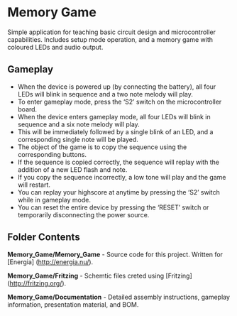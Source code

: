 Memory Game
===========

Simple application for teaching basic circuit design and microcontroller capabilities. Includes setup mode operation, and a memory game with coloured LEDs and audio output. 

Gameplay
---------

* When the device is powered up (by connecting the battery), all four LEDs will blink in sequence and a two note melody will play.
* To enter gameplay mode, press the ‘S2’ switch on the microcontroller board.
* When the device enters gameplay mode, all four LEDs will blink in sequence and a six note melody will play.
* This will be immediately followed by a single blink of an LED, and a corresponding single note will be played.
* The object of the game is to copy the sequence using the corresponding buttons.
* If the sequence is copied correctly, the sequence will replay with the addition of a new LED flash and note.
* If you copy the sequence incorrectly, a low tone will play and the game will restart.
* You can replay your highscore at anytime by pressing the ‘S2’ switch while in gameplay mode.
* You can reset the entire device by pressing the ‘RESET’ switch or temporarily disconnecting the power source.

Folder Contents
---------------

**Memory_Game/Memory_Game** - Source code for this project.  Written for [Energia] (http://energia.nu/).

**Memory_Game/Fritzing** - Schemtic files creted using [Fritzing] (http://fritzing.org/).

**Memory_Game/Documentation** - Detailed assembly instructions, gameplay information, presentation material, and BOM.
